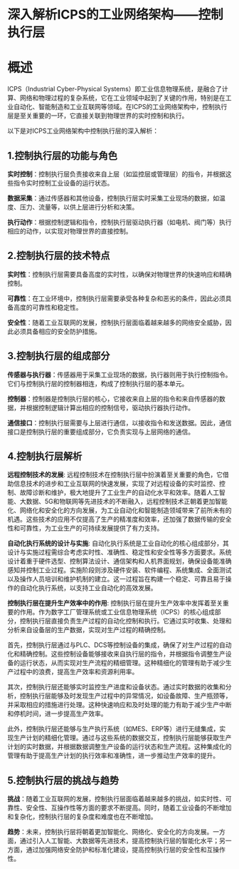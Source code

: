 <!--
title: 工业网络架构——控制执行层
subtitle: 工业网络
author: 柴浩轩
keyword: 工业网络架构
published: 2024-04-27
topicImg: assets/2/md6.jpg
-->


# 深入解析ICPS的工业网络架构——控制执行层

# __概述__

ICPS（Industrial Cyber-Physical Systems）即工业信息物理系统，是融合了计算、网络和物理过程的复杂系统，它在工业领域中起到了关键的作用，特别是在工业自动化、智能制造和工业互联网等领域。在ICPS的工业网络架构中，控制执行层是至关重要的一环，它直接关联到物理世界的实时控制和执行。

以下是对ICPS工业网络架构中控制执行层的深入解析：


## 1.控制执行层的功能与角色

__实时控制__：控制执行层负责接收来自上层（如监控层或管理层）的指令，并根据这些指令实时控制工业设备的运行状态。

__数据采集__：通过传感器和其他设备，控制执行层实时采集工业现场的数据，如温度、压力、流量等，以供上层进行分析和决策。

__执行动作__：根据控制逻辑和指令，控制执行层驱动执行器（如电机、阀门等）执行相应的动作，以实现对物理世界的直接控制。



## 2.控制执行层的技术特点

__实时性__：控制执行层需要具备高度的实时性，以确保对物理世界的快速响应和精确控制。

__可靠性__：在工业环境中，控制执行层需要承受各种复杂和恶劣的条件，因此必须具备高度的可靠性和稳定性。

__安全性__：随着工业互联网的发展，控制执行层面临着越来越多的网络安全威胁，因此必须具备相应的安全防护措施。

## 3.控制执行层的组成部分

__传感器与执行器__：传感器用于采集工业现场的数据，执行器则用于执行控制指令。它们与控制执行层的控制器相连，构成了控制执行层的基本单元。

__控制器__：控制器是控制执行层的核心，它接收来自上层的指令和来自传感器的数据，并根据控制逻辑计算出相应的控制信号，驱动执行器执行动作。

__通信接口__：控制执行层需要与上层进行通信，以接收指令和发送数据。因此，通信接口是控制执行层的重要组成部分，它负责实现与上层网络的通信。

## 4.控制执行层解析

__远程控制技术的发展__:
远程控制技术在控制执行层中扮演着至关重要的角色，它借助信息技术的进步和工业互联网的快速发展，实现了对远程设备的实时监控、控制、故障诊断和维护，极大地提升了工业生产的自动化水平和效率。随着人工智能、大数据、5G和物联网等先进技术的不断融入，远程控制技术正朝着更加智能化、网络化和安全化的方向发展，为工业自动化和智能制造领域带来了前所未有的机遇。这些技术的应用不仅提高了生产的精准度和效率，还加强了数据传输的安全性和可靠性，为工业生产的可持续发展提供了有力支持。

__自动化执行系统的设计与实施__:
自动化执行系统是工业自动化的核心组成部分，其设计与实施过程需综合考虑实时性、准确性、稳定性和安全性等多方面要求。系统设计着重于硬件选型、控制算法设计、通信架构和人机界面规划，确保设备能准确感知并控制工业过程。实施阶段则涉及硬件安装、软件编程、系统集成、全面测试以及操作人员培训和维护机制的建立。这一过程旨在构建一个稳定、可靠且易于操作的自动化执行系统，以支持工业自动化的高效发展。

__控制执行层在提升生产效率中的作用__:
控制执行层在提升生产效率中发挥着至关重要的作用。作为数字工厂管理系统或工业信息物理系统（ICPS）的核心组成部分，控制执行层直接负责生产过程的自动化控制和执行。它通过实时收集、处理和分析来自设备层的生产数据，实现对生产过程的精确控制。

首先，控制执行层通过与PLC、DCS等控制设备的集成，确保了对生产过程的自动化和精确控制。这些控制设备能够接收来自执行层的指令，并根据指令调整生产设备的运行状态，从而实现对生产流程的精细管理。这种精细化的管理有助于减少生产过程中的浪费，提高生产效率和资源利用率。

其次，控制执行层还能够实时监控生产进度和设备状态。通过实时数据的收集和分析，控制执行层能够及时发现生产过程中的异常情况，如设备故障、生产瓶颈等，并采取相应的措施进行处理。这种快速响应和及时处理的能力有助于减少生产中断和停机时间，进一步提高生产效率。

此外，控制执行层还能够与生产执行系统（如MES、ERP等）进行无缝集成，实现生产计划的精细化管理。通过与这些系统的数据交互，控制执行层能够获取生产计划的实时数据，并根据数据调整生产设备的运行状态和生产流程。这种集成化的管理有助于提高生产计划的执行效率和准确性，进一步推动生产效率的提升。

## 5.控制执行层的挑战与趋势
__挑战__：随着工业互联网的发展，控制执行层面临着越来越多的挑战，如实时性、可靠性、安全性、互操作性等方面的要求不断提高。同时，随着工业设备的不断增加和复杂化，控制执行层的复杂度和难度也在不断增加。

__趋势__：未来，控制执行层将朝着更加智能化、网络化、安全化的方向发展。一方面，通过引入人工智能、大数据等先进技术，提高控制执行层的智能化水平；另一方面，通过加强网络安全防护和标准化建设，提高控制执行层的安全性和互操作性。



